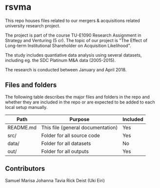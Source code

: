 # rsvma

This repo houses files related to our mergers & acquisitions related university
research project.

The project is part of the course TU-E1090 Research Assignment in Strategy and
Venturing (5 cr). The topic of our project is "The Effect of Long-term
Institutional Shareholder on Acquisition Likelihood".

The study includes quantiative data analysis using several datasets, including
eg. the SDC Platinum M&A data (2005-2015).

The research is conducted between January and April 2018.

## Files and folders

The following table describes the major files and folders in the repo and
whether they are included in the repo or are expected to be added to each local
setup manually.

| Path                   | Purpose                                     | Included  |
| ---------------------- | ------------------------------------------- | --------- |
| README.md              | This file (general documentation)           | Yes       |
| src/                   | Folder for all source code                  | Yes       |
| data/                  | Folder for all datasets                     | No        |
| out/                   | Folder for all outputs                      | Yes       |

## Contributors

Samuel Marisa
Johanna Tavia
Rick Deist
(Uki Eiri)
